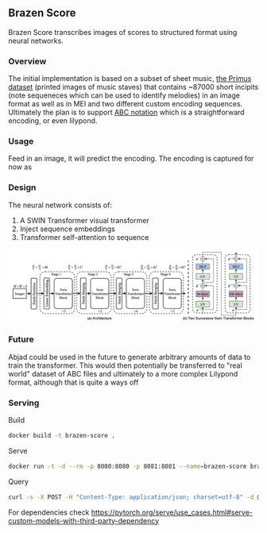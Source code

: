 ## Brazen Score

Brazen Score transcribes images of scores to structured format using neural networks.

### Overview
The initial implementation is based on a subset of sheet music, [the Primus dataset](https://grfia.dlsi.ua.es/primus/) (printed images of music staves) that contains ~87000 short incipits (note sequeneces which can be used to identify melodies) in an image format as well as in MEI and two different custom encoding sequences. Ultimately the plan is to support [ABC notation](https://en.wikipedia.org/wiki/ABC_notation) which is a straightforward encoding, or even lilypond.

### Usage

Feed in an image, it will predict the encoding. The encoding is captured for now as 

### Design 

The neural network consists of:

1) A SWIN Transformer visual transformer 
2) Inject sequence embeddings
3) Transformer self-attention to sequence

![SWIN Transformer](images/swin.png)

### Future

Abjad could be used in the future to generate arbitrary amounts of data to train the transformer. This would then potentially be transferred to "real world" dataset of ABC files and ultimately to a more complex Lilypond format, although that is quite a ways off

### Serving

Build
```bash
docker build -t brazen-score .
```

Serve
```bash
docker run -t -d --rm -p 8080:8080 -p 8081:8081 --name=brazen-score brazen-score:latest
```

Query
```bash
curl -s -X POST -H "Content-Type: application/json; charset=utf-8" -d @./serve/query.json http://localhost:8080/predictions/brazen-score
```

For dependencies check https://pytorch.org/serve/use_cases.html#serve-custom-models-with-third-party-dependency
